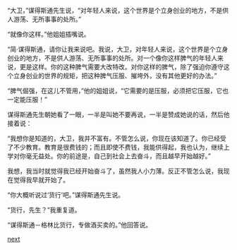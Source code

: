 
“大卫，”谋得斯通先生说，“对年轻人来说，这个世界是个立身创业的地方，不是供人游荡、无所事事的处所。”

“就像你这样。”他姐姐插嘴说。

“简·谋得斯通，请你让我来说吧。我说，大卫，对年轻人来说，这个世界是个立身创业的地方，不是供人游荡、无所事事的处所。对一个像你这样脾气的年轻人来说，更是这样。你的这种脾气需要大改特改。对你这样的脾气，除了强迫你遵守这个立身创业的世界的规矩，把这种脾气压服、摧垮外，没有其他更好的办法。”

“脾气倔强，在这儿不管用，”他的姐姐说，“它需要的是压服，必须把它压服，它也一定能压服！”

谋得斯通先生朝她看了一眼，一半是叫她不要再说，一半是赞成她说的话，然后他接着说：

“我想你是知道的，大卫，我并不富有。不管怎么说，你现在该知道了。你已经受了不少教育。教育是很费钱的；而且即使不费钱，我能供得起，我也认为，继续上学对你毫无益处。你的前途是，自己到社会上去奋斗，而且越早开始越好。”

我想，我当时就觉得我已经开始奋斗了，虽然我人小力薄。反正不管怎么说，我现在觉得我早就开始了。

“你大概听说过‘货行’吧。”谋得斯通先生说。

“货行，先生？”我重复道。

“谋得斯通－格林比货行，专做酒买卖的。”他回答说。

[next](page150)